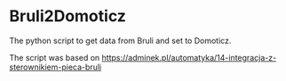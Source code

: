 # Bruli2Domoticz

The python script to get data from Bruli and set to Domoticz.

The script was based on https://adminek.pl/automatyka/14-integracja-z-sterownikiem-pieca-bruli
